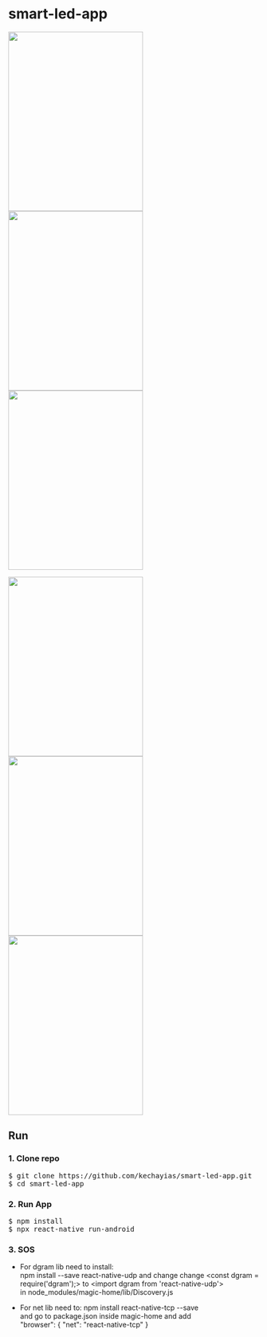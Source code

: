 # smart-led-app
<p float="left"> 
  <img src="https://user-images.githubusercontent.com/70820055/165295732-31f56d2d-ce2d-447e-839c-3822cfd685f1.png" width=270 height=360> 
  <img src="https://user-images.githubusercontent.com/70820055/165295748-fd656061-1c40-4958-bc78-9ea2a0010f54.png" width=270 height=360> 
  <img src="https://user-images.githubusercontent.com/70820055/165295761-0b64e4df-d444-426e-b376-3bea16b39899.png" width=270 height=360> 
</p> <p float="left"> 
  <img src="https://user-images.githubusercontent.com/70820055/165295775-3eb8d225-8306-4a31-a237-4eec9f2e1be8.png" width=270 height=360> 
  <img src="https://user-images.githubusercontent.com/70820055/165295783-20f89634-fa7f-4e91-9fbf-e5c4c49b23e0.png" width=270 height=360> 
  <img src="https://user-images.githubusercontent.com/70820055/165295791-f9917bea-c4a5-4ac4-b9b9-136f26082bef.png" width=270 height=360> 
</p>

## Run
### <b> 1. Clone repo </b> <br/>
<pre>
$ git clone https://github.com/kechayias/smart-led-app.git
$ cd smart-led-app
</pre>
  
### <b> 2. Run App </b> <br/>
<pre>
$ npm install
$ npx react-native run-android
</pre>


### <b> 3. SOS </b> <br/>
- For dgram lib need to install:<br/>
npm install --save react-native-udp and change 
change <const dgram = require('dgram');> to <import dgram from 'react-native-udp'> <br/>
in node_modules/magic-home/lib/Discovery.js

- For net lib need to:
npm install react-native-tcp --save <br/>
and go to package.json inside magic-home and add <br/>
"browser": {
 "net": "react-native-tcp"
}


